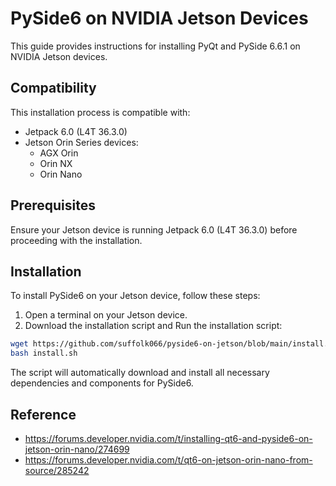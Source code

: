 # PySide6 on NVIDIA Jetson Devices
This guide provides instructions for installing PyQt and PySide 6.6.1 on NVIDIA Jetson devices.

## Compatibility
This installation process is compatible with:

* Jetpack 6.0 (L4T 36.3.0)
* Jetson Orin Series devices:
  - AGX Orin
  - Orin NX
  - Orin Nano

## Prerequisites
Ensure your Jetson device is running Jetpack 6.0 (L4T 36.3.0) before proceeding with the installation.

## Installation
To install PySide6 on your Jetson device, follow these steps:

1. Open a terminal on your Jetson device.
2. Download the installation script and Run the installation script:
```bash
wget https://github.com/suffolk066/pyside6-on-jetson/blob/main/install.sh
bash install.sh
```


The script will automatically download and install all necessary dependencies and components for PySide6.

## Reference
- https://forums.developer.nvidia.com/t/installing-qt6-and-pyside6-on-jetson-orin-nano/274699
- https://forums.developer.nvidia.com/t/qt6-on-jetson-orin-nano-from-source/285242
